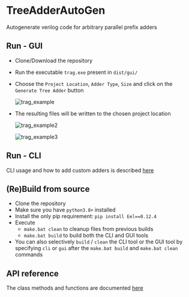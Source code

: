 # TreeAdderAutoGen
Autogenerate verilog code for arbitrary parallel prefix adders

## Run - GUI
 * Clone/Download the repository
 * Run the executable `trag.exe` present in `dist/gui/`
 * Choose the `Project Location`, `Adder Type`, `Size` and click on the `Generate Tree Adder` button
 
   ![trag_example](https://user-images.githubusercontent.com/26199781/162727986-acf9a198-0d3d-4faf-a255-ab45b716b2fc.png)
 
 * The resulting files will be written to the chosen project location
    
    ![trag_example2](https://user-images.githubusercontent.com/26199781/162728665-f47fe99c-db13-4cfa-8a87-5bb852f497ea.png)
    
    ![trag_example3](https://user-images.githubusercontent.com/26199781/162728381-22ae68be-d957-4421-aed7-f272ba44b05a.png)

## Run - CLI
CLI usage and how to add custom adders is described [here](https://github.com/techiepriyansh/ksa-autogen/blob/main/dist/cli/README.md)

## (Re)Build from source
 * Clone the repository
 * Make sure you have `python3.8+` installed
 * Install the only pip requirement: `pip install Eel==0.12.4`
 * Execute
   * `make.bat clean` to cleanup files from previous builds 
   * `make.bat build` to build both the CLI and GUI tools
 * You can also selectively `build` / `clean` the CLI tool or the GUI tool by specifying `cli` or `gui` after the `make.bat build` and `make.bat clean` commands

## API reference
The class methods and functions are documented [here](https://github.com/techiepriyansh/ksa-autogen/tree/main/docs)
